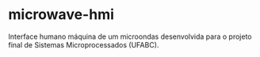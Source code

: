 # microwave-hmi
Interface humano máquina de um microondas desenvolvida para o projeto final de Sistemas Microprocessados (UFABC).
